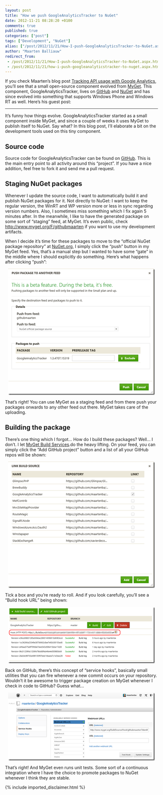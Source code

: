 ```yaml
---
layout: post
title: "How we push GoogleAnalyticsTracker to NuGet"
date: 2012-11-21 08:28:20 +0100
comments: true
published: true
categories: ["post"]
tags: ["Development", "NuGet"]
alias: ["/post/2012/11/21/How-I-push-GoogleAnalyticsTracker-to-NuGet.aspx", "/post/2012/11/21/how-i-push-googleanalyticstracker-to-nuget.aspx"]
author: "Maarten Balliauw"
redirect_from:
 - /post/2012/11/21/How-I-push-GoogleAnalyticsTracker-to-NuGet.aspx.html
 - /post/2012/11/21/how-i-push-googleanalyticstracker-to-nuget.aspx.html
---
```


<p>If you check Maarten’s blog post <a href="http://blog.maartenballiauw.be/post/2012/01/20/Tracking-API-usage-with-Google-Analytics.aspx">Tracking API usage with Google Analytics</a>, you’ll see that a small open-source component evolved from <a href="http://www.myget.org">MyGet</a>. This component, GoogleAnalyticsTracker, lives on <a href="https://github.com/maartenba/GoogleAnalyticsTracker">GitHub</a> and <a href="http://nuget.org/packages/GoogleAnalyticsTracker">NuGet</a> and has since evolved into something that supports Windows Phone and Windows RT as well. Here’s his guest post:</p>  <hr />  <p>It’s funny how things evolve. GoogleAnalyticsTracker started as a small component inside MyGet, and since a couple of weeks it uses MyGet to publish itself to NuGet. Say what? In this blog post, I’ll elaborate a bit on the development tools used on this tiny component.</p>  <h2>Source code</h2>  <p>Source code for GoogleAnalyticsTracker can be found on <a href="https://github.com/maartenba/GoogleAnalyticsTracker">GitHub</a>. This is the main entry point to all activity around this “project”. If you have a nice addition, feel free to fork it and send me a pull request. </p>  <h2>Staging NuGet packages</h2>  <p>Whenever I update the source code, I want to automatically build it and publish NuGet packages for it. Not directly to NuGet: I want to keep the regular version, the WinRT and WP version more or less in sync regarding version numbers. Also, I sometimes miss something which I fix again 5 minutes after. In the meanwhile, I like to have the generated package on some sort of “staging” feed, at MyGet. It’s even public, check <a title="http://www.myget.org/feed/Packages/githubmaarten" href="http://www.myget.org/F/githubmaarten">http://www.myget.org/F/githubmaarten</a> if you want to use my development artifacts.</p>  <p>When I decide it’s time for these packages to move to the “official NuGet package repository” at <a href="www.nuget.org" target="_blank">NuGet.org</a>, I simply click the “push” button in my MyGet feed. Yes, that’s a manual step but I wanted to have some “gate” in the middle where I should explicitly do something. Here’s what happens after clicking “push”:</p>  <p><a href="/images/image_17.png"><img title="Push to NuGet" style="border-left-width: 0px; border-right-width: 0px; background-image: none; border-bottom-width: 0px; float: none; padding-top: 0px; padding-left: 0px; margin: 5px auto; display: block; padding-right: 0px; border-top-width: 0px" border="0" alt="Push to NuGet" src="/images/image_thumb_15.png" width="484" height="416" /></a></p>  <p>That’s right! You can use MyGet as a staging feed and from there push your packages onwards to any other feed out there. MyGet takes care of the uploading.</p>  <h2>Building the package</h2>  <p>There’s one thing which I forgot… How do I build these packages? Well… I don’t. I let <a href="/post/2012/10/15/MyGet-Build-Services-Public-Beta.aspx" target="_blank">MyGet Build Services</a>.do the heavy lifting. On your feed, you can simply click the “Add GitHub project” button and a list of all your GitHub repos will be shown:</p>  <p><a href="/images/image_18.png"><img title="Build GitHub project" style="border-left-width: 0px; border-right-width: 0px; background-image: none; border-bottom-width: 0px; float: none; padding-top: 0px; padding-left: 0px; margin: 5px auto; display: block; padding-right: 0px; border-top-width: 0px" border="0" alt="Build GitHub project" src="/images/image_thumb_16.png" width="484" height="416" /></a></p>  <p>Tick a box and you’re ready to roll. And if you look carefully, you’ll see a “Build hook URL” being shown:</p>  <p><a href="/images/image_19.png"><img title="MyGet build hook" style="border-left-width: 0px; border-right-width: 0px; background-image: none; border-bottom-width: 0px; float: none; padding-top: 0px; padding-left: 0px; margin: 5px auto; display: block; padding-right: 0px; border-top-width: 0px" border="0" alt="MyGet build hook" src="/images/image_thumb_17.png" width="484" height="186" /></a></p>  <p>Back on GitHub, there’s this concept of “service hooks”, basically small utilities that you can fire whenever a new commit occurs on your repository. Wouldn’t it be awesome to trigger package creation on MyGet whenever I check in code to GitHub? Guess what…</p>  <p><a href="/images/image_20.png"><img title="GitHub build hook" style="border-left-width: 0px; border-right-width: 0px; background-image: none; border-bottom-width: 0px; float: none; padding-top: 0px; padding-left: 0px; margin: 5px auto; display: block; padding-right: 0px; border-top-width: 0px" border="0" alt="GitHub build hook" src="/images/image_thumb_18.png" width="484" height="224" /></a></p>  <p>That’s right! And MyGet even runs unit tests. Some sort of a continuous integration where I have the choice to promote packages to NuGet whenever I think they are stable.</p>

{% include imported_disclaimer.html %}

